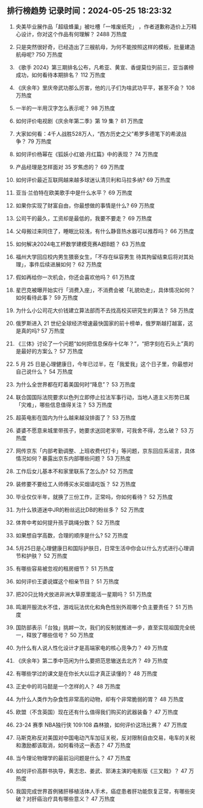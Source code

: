 
## 排行榜趋势 记录时间：2024-05-25 18:23:32
  
  1. 央美毕业展作品「超级蜂巢」被吐槽「一堆废纸壳」 ，作者道歉称造价上万精心设计，你对这个作品有何理解？ 2488 万热度
    
  2. 只是突然很好奇，已经造出了三艘航母，为何不能按照这样的模板，批量建造航母呢? 750 万热度
    
  3. 《歌手 2024》第三期排名公布，凡希亚、黄宣、香缇莫位列前三，亚当袭榜成功，如何看待本期排名？ 112 万热度
    
  4. 《庆余年》里庆帝武功那么厉害，他的儿子们为啥武功平平，甚至不会？ 108 万热度
    
  5. 一半的一半用汉字怎么表示呢？ 98 万热度
    
  6. 如何评价电视剧《庆余年第二季》第 19 集？ 81 万热度
    
  7. 大家如何看：4千人战胜528万人，“西方历史之父”希罗多德笔下的希波战争？ 79 万热度
    
  8. 如何评价杨幂在《狐妖小红娘·月红篇》中的表现？ 74 万热度
    
  9. 产品经理是怎样面对 35 岁焦虑的？ 69 万热度
    
  10. 如何评价最近互联网越来越多球迷认清贝利和马拉多纳? 69 万热度
    
  11. 亚当·兰伯特在欧美歌手中是什么水平？ 69 万热度
    
  12. 如果你实现了财富自由，你最想做的事情是什么? 69 万热度
    
  13. 公司干的最久，工资却是最低的，我要不要走？ 69 万热度
    
  14. 父母搬过来同住了，睡眠比较浅，有什么静音热水器可以推荐吗？ 66 万热度
    
  15. 如何解决2024电工杯数学建模竞赛A题B题？ 63 万热度
    
  16. 福州大学回应校内男生猥亵女生，「不存在纵容男生 待其拘留结束后将对其处理」，事件后续进展如何？ 62 万热度
    
  17. 假如再给你一次机会，你还会喜欢他吗？ 61 万热度
    
  18. 星巴克被曝开始实行「消费入座」，不消费会被「礼貌劝走」，具体情况如何？如何看待此事？ 59 万热度
    
  19. 为什么小公司花大价钱建立算法部而不去找高校买研究生的算法？ 58 万热度
    
  20. 俄罗斯进入 21 世纪全球经济增速最快国家的前十榜单，俄罗斯越打越富，这是真的吗? 57 万热度
    
  21. 《三体》讨论了一个问题“如何把信息保存十亿年？”，“把字刻在石头上”真的是最好的方案么？ 57 万热度
    
  22. 5 月 25 日是心理健康日，今年已过半，在「我爱我」这个日子里，你最想对自己说什么？ 54 万热度
    
  23. 为什么全世界都在盯着美国何时“降息”？ 53 万热度
    
  24. 联合国国际法院要求以色列立即停止拉法军事行动，当地人道主义形势已属「灾难」，哪些信息值得关注？ 53 万热度
    
  25. 超英电影在国内为什么越来越没排面了？ 53 万热度
    
  26. 婆婆不愿意来城里带孩子，她要求送回老家带，可我舍不得，怎么破？ 53 万热度
    
  27. 网传京东「内部考勤调整、上班收费代打卡」等问题，京东回应系谣言，具体情况如何？暴露出京东内部哪些问题？ 53 万热度
    
  28. 工作后女儿基本不和家里联系了怎么办? 52 万热度
    
  29. 装修要不要给工人师傅买水买烟请吃饭？ 52 万热度
    
  30. 毕业仅仅半年，就换了三份工作，正常吗，你如何看待？ 52 万热度
    
  31. 为什么铁道迷中JR的粉丝远比DB的粉丝多？ 52 万热度
    
  32. 体育中考如何提升孩子跳绳分数？ 52 万热度
    
  33. 如果想自学高数，合理的顺序是什么? 52 万热度
    
  34. 5月25日是心理健康日和国际护肤日，日常生活中你会以什么方式进行心理调节和护肤？ 52 万热度
    
  35. 有哪些容易被忽视的租房细节？ 51 万热度
    
  36. 如何评价王婆说媒这个相亲节目？ 51 万热度
    
  37. 把20只比特犬放进非洲大草原里能活一星期吗？ 51 万热度
    
  38. 鸣潮开服流水不佳，游戏玩法优化和角色性别外观哪个负主要责任？ 51 万热度
    
  39. 国防部表示「台独」挑衅一次，我们的反制就推进一步，直至实现祖国完全统一，释放了哪些信号？ 50 万热度
    
  40. 为什么有人说人性化设计才是高端家电的核心竞争力？ 49 万热度
    
  41. 《庆余年》第二季中范闲为什么要把范思辙送去北齐？ 49 万热度
    
  42. 有哪些学过的课文是在你长大以后才真正读懂的？ 48 万热度
    
  43. 正史中的司马懿是一个怎样的人？ 48 万热度
    
  44. 为什么人类作为杂食性非常高的动物，却有个非常脆弱的胃？ 48 万热度
    
  45. 欧盟（不含英国）现在还有什么值得我们购买的武器装备？ 47 万热度
    
  46. 23-24 赛季 NBA独行侠 109:108 森林狼，如何评价这场比赛？ 47 万热度
    
  47. 马斯克称反对美国对中国电动汽车加征关税，反对限制自由交易，电车的关税和激励都该取消，如何看待这一表态？ 47 万热度
    
  48. 当今理论物理学的最前沿问题是什么？ 47 万热度
    
  49. 如何评价高群书执导，黄志忠、姜武、郭涛主演的电影版《三叉戟》？ 47 万热度
    
  50. 我国完成世界首例猪肝移植活体人手术，癌症患者肝功能恢复正常，有哪些突破？对肝癌治疗具有哪些意义？ 47 万热度
    